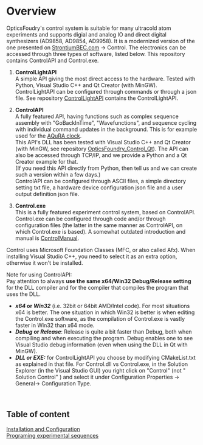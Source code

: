 # Overview

OpticsFoudry's control system is suitable for many ultracold atom experiments and supports digial and analog IO and direct digital synthesizers (AD9858, AD9854, AD9958). It is a modernized version of the one presented on [StrontiumBEC.com](https://www.strontiumbec.com/) -> Control. The electronics can be accessed through three types of software, listed below. This repository contains ControlAPI and Control.exe. 

1. **ControlLightAPI**    
    A simple API giving the most direct access to the hardware. Tested with Python, Visual Studio C++ and Qt Creator (with MinGW).  
    ControlLightAPI can be configured through commands or through a json file. See repository [ControlLightAPI](https://github.com/opticsfoundry/OpticsFoundry_ControlLight) contains the ControlLightAPI.

2. **ControlAPI**  
    A fully featured API, having functions such as complex sequence assembly with "GoBackInTime", "Wavefunctions", and sequence cycling with individual command updates in the background. This is for example used for the [AQuRA clock](https://www.aquraclock.eu/).  
    This API's DLL has been tested with Visual Studio C++ and Qt Creator (with MinGW, see repository [OpticsFoundry_Control_Qt](https://github.com/opticsfoundry/OpticsFoundry_Control_Qt)). The API can also be accessed through TCP/IP, and we provide a Python and a Qt Creator example for that.  
    (If you need this API directly from Python, then tell us and we can create such a version within a few days.)  
    ControlAPI can be configured through ASCII files, a simple directory setting txt file, a hardware device configuration json file and a user output definition json file.  

3. **Control.exe**  
    This is a fully featured experiment control system, based on ControlAPI. Control.exe can be configured through code and/or through configuration files (the latter in the same manner as ControlAPI, on which Control.exe is based). A somewhat outdated introduction and manual is [ControlManual](http://www.strontiumbec.com/Schreck/downloads/ControlManual.pdf).

Control uses Microsoft Foundation Classes (MFC, or also called Afx). When installing Visual Studio C++, you need to select it as an extra option, otherwise it won't be installed.

Note for using ControlAPI:  
Pay attention to always **use the same x64/Win32 Debug/Release setting** for the DLL compiler and for the compiler that compiles the program that uses the DLL.  
- **_x64_ or _Win32_** (i.e. 32bit or 64bit AMD/Intel code). For most situations x64 is better. The one situation in which Win32 is better is when editing the Control.exe software, as the compilation of Control.exe is vastly faster in Win32 than x64 mode.  
- **_Debug_ or _Release_**: Release is quite a bit faster than Debug, both when compiling and when executing the program. Debug enables one to see Visual Studio debug information (even when using the DLL in Qt with MinGW).  
- **_DLL or EXE:_** for ControlLightAPI you choose by modifying CMakeList.txt as explained in that file. For Control.dll vs Control.exe, in the Solution Explorer (in the Visual Studio GUI) you right click on "Control" (not " Solution Control" ) and select it under Configuration Properties -> General-> Configuration Type.  


&nbsp;

## Table of content

[Installation and Configuration](Manual/InstallationAndConfiguration.md)  
[Programing experimental sequences](Manual/ProgrammingSequences.md)  
